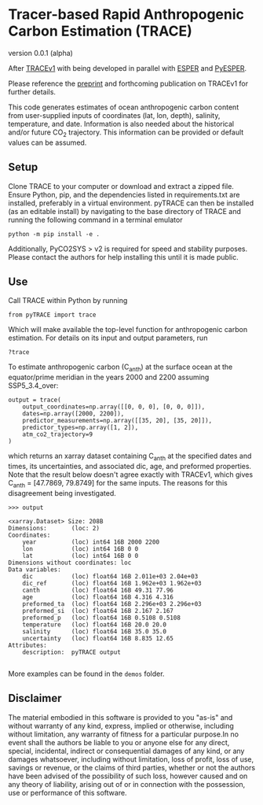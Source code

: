 # Tracer-based Rapid Anthropogenic Carbon Estimation (TRACE)
version 0.0.1 (alpha)

After [TRACEv1](https://github.com/BRCScienceProducts/TRACEv1) with being developed in parallel with [ESPER](https://github.com/BRCScienceProducts/ESPER) and [PyESPER](https://github.com/LarissaMDias/PyESPER).

Please reference the [preprint](https://essd.copernicus.org/preprints/essd-2024-560/) and forthcoming publication on TRACEv1 for further details.

This code generates estimates of ocean anthropogenic carbon content from user-supplied inputs of coordinates (lat, lon, depth), salinity, temperature, and date. Information is also needed about the historical and/or future CO<sub>2</sub> trajectory.  This information can be provided or default values can be assumed.  

## Setup

Clone TRACE to your computer or download and extract a zipped file.  Ensure Python, pip, and the dependencies listed in requirements.txt are installed, preferably in a virtual environment. pyTRACE can then be installed (as an editable install) by navigating to the base directory of TRACE and running the following command in a terminal emulator
```
python -m pip install -e .
```
Additionally, PyCO2SYS > v2 is required for speed and stability purposes. Please contact the authors for help installing this until it is made public.

## Use

Call TRACE within Python by running 

```
from pyTRACE import trace
```

Which will make available the top-level function for anthropogenic carbon estimation. For details on its input and output parameters, run

```
?trace
```

To estimate anthropogenic carbon (C<sub>anth</sub>) at the surface ocean at the equator/prime meridian in the years 2000 and 2200 assuming SSP5_3.4_over:
```
output = trace(
    output_coordinates=np.array([[0, 0, 0], [0, 0, 0]]),
    dates=np.array([2000, 2200]),
    predictor_measurements=np.array([[35, 20], [35, 20]]),
    predictor_types=np.array([1, 2]),
    atm_co2_trajectory=9
)
```
which returns an xarray dataset containing C<sub>anth</sub> at the specified dates and times, its uncertainties, and associated dic, age, and preformed properties. Note that the result below doesn't agree exactly with TRACEv1, which gives C<sub>anth</sub> = [47.7869, 79.8749] for the same inputs. The reasons for this disagreement being investigated.

```
>>> output

<xarray.Dataset> Size: 208B
Dimensions:       (loc: 2)
Coordinates:
    year          (loc) int64 16B 2000 2200
    lon           (loc) int64 16B 0 0
    lat           (loc) int64 16B 0 0
Dimensions without coordinates: loc
Data variables:
    dic           (loc) float64 16B 2.011e+03 2.04e+03
    dic_ref       (loc) float64 16B 1.962e+03 1.962e+03
    canth         (loc) float64 16B 49.31 77.96
    age           (loc) float64 16B 4.316 4.316
    preformed_ta  (loc) float64 16B 2.296e+03 2.296e+03
    preformed_si  (loc) float64 16B 2.167 2.167
    preformed_p   (loc) float64 16B 0.5108 0.5108
    temperature   (loc) float64 16B 20.0 20.0
    salinity      (loc) float64 16B 35.0 35.0
    uncertainty   (loc) float64 16B 8.835 12.65
Attributes:
    description:  pyTRACE output


```

More examples can be found in the ```demos``` folder.

## Disclaimer

The material embodied in this software is provided to you "as-is" and without warranty of any kind, express, implied or otherwise, including without limitation, any warranty of fitness for a particular purpose.In no event shall the authors be liable to you or anyone else for any direct, special, incidental, indirect or consequential damages of any kind, or any damages whatsoever, including without limitation, loss of profit, loss of use, savings or revenue, or the claims of third parties, whether or not the authors have been advised of the possibility of such loss, however caused and on any theory of liability, arising out of or in connection with the possession, use or performance of this software.
